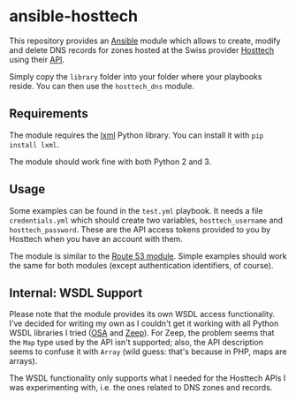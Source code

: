 # ansible-hosttech

This repository provides an [Ansible](https://github.com/ansible/ansible) module
which allows to create, modify and delete DNS records for zones hosted at the
Swiss provider [Hosttech](https://www.hosttech.ch/) using their
[API](https://ns1.hosttech.eu/public/api?wsdl).

Simply copy the `library` folder into your folder where your playbooks reside.
You can then use the `hosttech_dns` module.


## Requirements

The module requires the [lxml](http://lxml.de/) Python library. You can install
it with `pip install lxml`.

The module should work fine with both Python 2 and 3.


## Usage

Some examples can be found in the `test.yml` playbook. It needs a file `credentials.yml`
which should create two variables, `hosttech_username` and `hosttech_password`.
These are the API access tokens provided to you by Hosttech when you have an
account with them.

The module is similar to the [Route 53 module](http://docs.ansible.com/route53_module.html).
Simple examples should work the same for both modules (except authentication
identifiers, of course).


## Internal: WSDL Support

Please note that the module provides its own WSDL access functionality. I've
decided for writing my own as I couldn't get it working with all Python WSDL
libraries I tried ([OSA](https://bitbucket.org/sboz/osa/wiki/Home) and
[Zeep](http://docs.python-zeep.org/en/master/)). For Zeep, the problem seems
that the `Map` type used by the API isn't supported; also, the API description
seems to confuse it with `Array` (wild guess: that's because in PHP, maps are
arrays).

The WSDL functionality only supports what I needed for the Hosttech APIs
I was experimenting with, i.e. the ones related to DNS zones and records.
